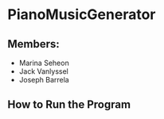 # PianoMusicGenerator

## Members:
- Marina Seheon
- Jack Vanlyssel
- Joseph Barrela

## How to Run the Program

